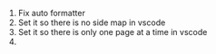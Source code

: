 1. Fix auto formatter
2. Set it so there is no side map in vscode
3. Set it so there is only one page at a time in vscode
4. 
